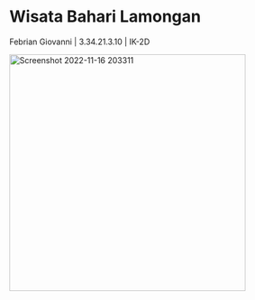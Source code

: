 # Wisata Bahari Lamongan
Febrian Giovanni | 3.34.21.3.10 | IK-2D

<img width="419" alt="Screenshot 2022-11-16 203311" src="https://user-images.githubusercontent.com/116758794/202194767-34c5b056-1c17-43e4-9822-0e5a57d9d5cc.png">
